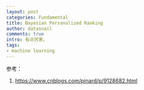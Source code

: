 ```yaml
---
layout: post
categories: Fundamental
title: Bayesian Personalized Ranking
author: datasnail
comments: true
intro: 有点厉害。
tags:
- machine learning
---
```




参考：

1. https://www.cnblogs.com/pinard/p/9128682.html
